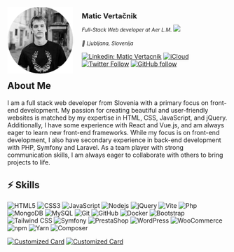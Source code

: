 <img align='left' width="150" style="margin-right:20px;" src="img/me.png">
<h3 style="margin:10px 0;">Matic Vertačnik</h3>
<small><em>Full-Stack Web developer at Aer L.M.<!--<a href="https://www.oneorigin.us/">OneOrigin</a> --> <img src="https://media.giphy.com/media/WUlplcMpOCEmTGBtBW/giphy.gif" width="30"></em></small>

<small><em>📌 Ljubljana, Slovenija</em></small>

[![Linkedin: Matic Vertacnik](https://img.shields.io/badge/-MaticVertačnik-blue?style=for-the-badge&logo=Linkedin&logoColor=white&link=https://www.linkedin.com/in/matic-vertacnik/)](https://www.linkedin.com/in/matic-vertacnik/) [![iCloud](https://img.shields.io/badge/matic.vertacnik@icloud.com-ffffff?&logo=icloud&style=for-the-badge)](mailto:matic.vertacnik@icloud.com) [![Twitter Follow](https://img.shields.io/badge/Follow-ffffff?style=for-the-badge&logo=twitter)](https://twitter.com/intent/follow?screen_name=Pickle_Boxer) [![GitHub follow](https://img.shields.io/badge/Follow-ffffff?style=for-the-badge&logo=github&logoColor=black)](https://github.com/login?return_to=https%3A%2F%2Fgithub.com%2FPickleBoxer)
<br />

## About Me

I am a full stack web developer from Slovenia with a primary focus on front-end development. My passion for creating beautiful and user-friendly websites is matched by my expertise in HTML, CSS, JavaScript, and jQuery. Additionally, I have some experience with React and Vue.js, and am always eager to learn new front-end frameworks. While my focus is on front-end development, I also have secondary experience in back-end development with PHP, Symfony and Laravel. As a team player with strong communication skills, I am always eager to collaborate with others to bring projects to life.

## ⚡ Skills

![HTML5](https://img.shields.io/badge/-HTML5-E34F26?style=flat-square&logo=html5&logoColor=white) ![CSS3](https://img.shields.io/badge/-CSS3-1572B6?style=flat-square&logo=css3) ![JavaScript](https://img.shields.io/badge/-JavaScript-black?style=flat-square&logo=javascript) ![Nodejs](https://img.shields.io/badge/-Nodejs-black?style=flat-square&logo=Node.js) ![jQuery](https://img.shields.io/badge/-jQuery-181717?style=flat-square&logo=jquery) ![Vite](https://img.shields.io/badge/-Vite-181717?style=flat-square&logo=vite) ![Php](https://img.shields.io/badge/-Php-181717?style=flat-square&logo=php) ![MongoDB](https://img.shields.io/badge/-MongoDB-black?style=flat-square&logo=mongodb) ![MySQL](https://img.shields.io/badge/-MySQL-181717?style=flat-square&logo=mysql) ![Git](https://img.shields.io/badge/-Git-black?style=flat-square&logo=git) ![GitHub](https://img.shields.io/badge/-GitHub-181717?style=flat-square&logo=github) ![Docker](https://img.shields.io/badge/-Docker-181717?style=flat-square&logo=docker) ![Bootstrap](https://img.shields.io/badge/-Bootstrap-black?style=flat-square&logo=bootstrap) ![Tailwind CSS](https://img.shields.io/badge/-TailwindCSS-181717?style=flat-square&logo=tailwindcss) ![Symfony](https://img.shields.io/badge/-Symfony-181717?style=flat-square&logo=symfony) ![PrestaShop](https://img.shields.io/badge/-PrestaShop-181717?style=flat-square&logo=prestashop) ![WordPress](https://img.shields.io/badge/-WordPress-181717?style=flat-square&logo=wordpress) ![WooCommerce](https://img.shields.io/badge/-WooCommerce-181717?style=flat-square&logo=woocommerce) ![npm](https://img.shields.io/badge/-npm-181717?style=flat-square&logo=npm) ![Yarn](https://img.shields.io/badge/-Yarn-181717?style=flat-square&logo=yarn) ![Composer](https://img.shields.io/badge/-Composer-181717?style=flat-square&logo=composer)

<!--
PickleBoxer/PickleBoxer is a ✨ special ✨ repository because its `README.md` (this file) appears on your GitHub profile.
You can click the Preview link to take a look at your changes.

https://github.com/abhisheknaiidu/awesome-github-profile-readme -->

[![Customized Card](https://github-readme-stats.vercel.app/api/pin?username=PickleBoxer&repo=Simple-Shop-Concept&title_color=fff&icon_color=f9f9f9&text_color=9f9f9f&bg_color=151515)](https://github.com/PickleBoxer/Simple-Shop-Concept) [![Customized Card](https://github-readme-stats.vercel.app/api/pin?username=PickleBoxer&repo=R3f-Scroll-Animation-with-Overlay&title_color=fff&icon_color=f9f9f9&text_color=9f9f9f&bg_color=151515)](https://github.com/PickleBoxer/R3f-Scroll-Animation-with-Overlay)
